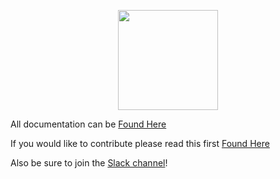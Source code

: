 
<p align="center">
<img src="https://i.imgur.com/rEXcoMn.png" width="160px"> 
</p>


All documentation can be [Found Here](https://orm.masoniteproject.com) 

If you would like to contribute please read this first [Found Here](https://github.com/MasoniteFramework/orm/blob/1.0/CONTRIBUTING.md) 

Also be sure to join the [Slack channel](https://slack.masoniteproject.com)!

